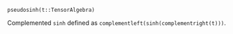 ```
pseudosinh(t::TensorAlgebra)
```

Complemented `sinh` defined as `complementleft(sinh(complementright(t)))`.

